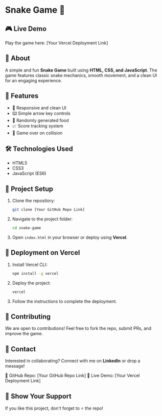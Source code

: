# Snake Game 🐍

## 🎮 Live Demo

Play the game here: [Your Vercel Deployment Link]

## 📌 About

A simple and fun **Snake Game** built using **HTML, CSS, and JavaScript**. The game features classic snake mechanics, smooth movement, and a clean UI for an engaging experience.

## 🚀 Features

- 🎨 Responsive and clean UI
- ⌨️ Simple arrow key controls
- 🍎 Randomly generated food
- 📈 Score tracking system
- 🛑 Game over on collision

## 🛠️ Technologies Used

- HTML5
- CSS3
- JavaScript (ES6)

## 📂 Project Setup

1. Clone the repository:
   ```bash
   git clone [Your GitHub Repo Link]
   ```
2. Navigate to the project folder:
   ```bash
   cd snake-game
   ```
3. Open `index.html` in your browser or deploy using **Vercel**.

## 🚀 Deployment on Vercel

1. Install Vercel CLI:
   ```bash
   npm install -g vercel
   ```
2. Deploy the project:
   ```bash
   vercel
   ```
3. Follow the instructions to complete the deployment.

## 🤝 Contributing

We are open to contributions! Feel free to fork the repo, submit PRs, and improve the game.

## 📩 Contact

Interested in collaborating? Connect with me on **LinkedIn** or drop a message!

🔗 GitHub Repo: [Your GitHub Repo Link]
🔗 Live Demo: [Your Vercel Deployment Link]

## 🌟 Show Your Support

If you like this project, don't forget to ⭐ the repo!
